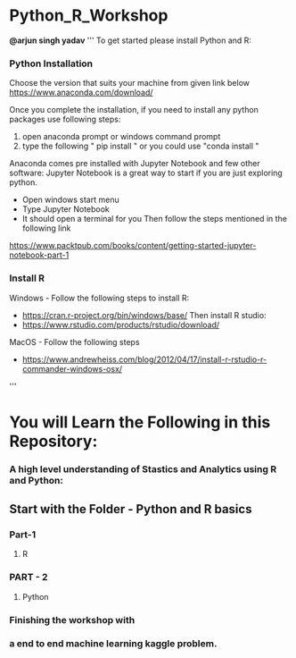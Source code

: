 # Python_R_Workshop
**@arjun singh yadav**
'''
To get started please install Python and R:
### Python Installation
Choose the version that suits your machine from given link below
https://www.anaconda.com/download/

Once you complete the installation, if you need to install any python packages use following steps:
1) open anaconda prompt or windows command prompt
2) type the following " pip install <package name> " or you could use "conda install <ppackage name>"
  
Anaconda comes pre installed with Jupyter Notebook and few other software:
Jupyter Notebook is a great way to start if you are just exploring python.
- Open windows start menu
- Type Jupyter Notebook
- It should open a terminal for you
Then follow the steps mentioned in the following link

https://www.packtpub.com/books/content/getting-started-jupyter-notebook-part-1

### Install R

Windows - Follow the following steps to install R:
- https://cran.r-project.org/bin/windows/base/
Then install R studio:
- https://www.rstudio.com/products/rstudio/download/

MacOS - Follow the following steps 
- https://www.andrewheiss.com/blog/2012/04/17/install-r-rstudio-r-commander-windows-osx/

'''
# You will Learn the Following in this Repository:

### A high level understanding of Stastics and Analytics using R and Python:

## Start with the Folder - Python and R basics

### Part-1
1) R
### PART - 2
1) Python
  
### Finishing the workshop with
### a end to end machine learning kaggle problem.



